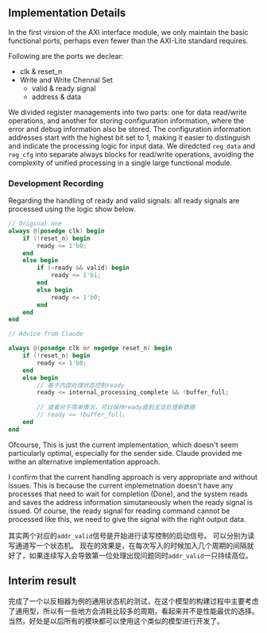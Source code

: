 
## Implementation Details

In the first virsion of the AXI interface module, we only maintain the basic functional ports, perhaps even fewer than the AXI-Lite standard requires.

Following are the ports we declear:
- clk & reset_n
- Write and Write Chennal Set
    - valid & ready signal
    - address & data




We divided register managements into two parts: one for data read/write operations, and another for storing configuration information, where the error and debug information also be stored.
The configuration information addresses start with the highest bit set to 1, making it easier to distinguish and indicate the processing logic for input data. 
We diredcted `reg_data` and `reg_cfg` into separate always blocks for read/write operations, avoiding the complexity of unified processing in a single large functional module.

### Development Recording 


Regarding the handling of ready and valid signals: all ready signals are processed using the logic show below.


```verilog
// Original one
always @(posedge clk) begin
    if (!reset_n) begin
        ready <= 1'b0;
    end
    else begin
        if (~ready && valid) begin
            ready <= 1'b1;
        end
        else begin
            ready <= 1'b0;
        end
    end
end

// Advice from Claude

always @(posedge clk or negedge reset_n) begin
    if (!reset_n) begin
        ready <= 1'b0;
    end
    else begin
        // 基于内部处理状态控制ready
        ready <= internal_processing_complete && !buffer_full;
        
        // 或者对于简单情况，可以保持ready直到无法处理新数据
        // ready <= !buffer_full;
    end
end

```

Ofcourse, This is just the current implementation, which doesn't seem particularly optimal, especially for the sender side. 
Claude provided me withe an alternative implementation approach.

I confirm that the current handling approach is very appropriate and without issues. 
This is because the current implemetnation doesn't have any processes that need to wait for completion (Done), and the system reads and saves the address information simutaneously when the ready signal is issued.
Of course, the ready signal for reading command cannot be processed like this, we need to give the signal with the right output data.

其实两个对应的`addr_valid`信号是开始进行读写控制的启动信号。
可以分别为读写通道写一个状态机。
现在的效果是，在每次写入的时候加入几个周期的间隔就好了，如果连续写入会导致第一位处理出现问题同时`addr_valid`一只持续高位。

## Interim result

完成了一个以反相器为例的通用状态机的测试，在这个模型的构建过程中主要考虑了通用型，所以有一些地方会消耗比较多的周期，看起来并不是性能最优的选择。当然，好处是以后所有的模块都可以使用这个类似的模型进行开发了。


